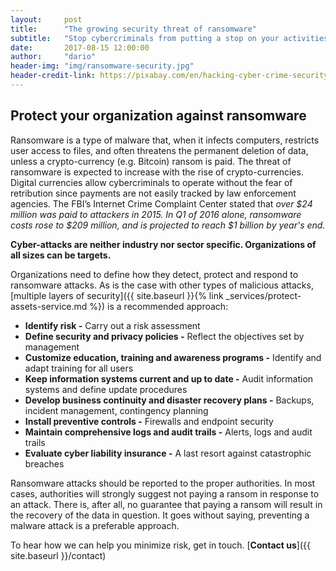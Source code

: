 ```yaml
---
layout:     post
title:      "The growing security threat of ransomware"
subtitle:   "Stop cybercriminals from putting a stop on your activities."
date:       2017-08-15 12:00:00
author:     "dario"
header-img: "img/ransomware-security.jpg"
header-credit-link: https://pixabay.com/en/hacking-cyber-crime-security-hacker-2077124/
---
```


## Protect your organization against ransomware
Ransomware is a type of malware that, when it infects computers, restricts user access to files, and often threatens the permanent deletion of data, unless a crypto-currency (e.g. Bitcoin) ransom is paid. The threat of ransomware is expected to increase with the rise of crypto-currencies. Digital currencies allow cybercriminals to operate without the fear of retribution since payments are not easily tracked by law enforcement agencies. The FBI’s Internet Crime Complaint Center stated that _over $24 million was paid to attackers in 2015. In Q1 of 2016 alone, ransomware costs rose to $209 million, and is projected to reach $1 billion by year's end._

**Cyber-attacks are neither industry nor sector specific. Organizations of all sizes can be targets.**

Organizations need to define how they detect, protect and respond to ransomware attacks. As is the case with other types of malicious attacks, [multiple layers of security]({{ site.baseurl }}{% link _services/protect-assets-service.md %}) is a recommended approach:

* **Identify risk -** Carry out a risk assessment
* **Define security and privacy policies -** Reflect the objectives set by management
* **Customize education, training and awareness programs -** Identify and adapt training for all users
* **Keep information systems current and up to date -** Audit information systems and define update procedures
* **Develop business continuity and disaster recovery plans -** Backups, incident management, contingency planning
* **Install preventive controls -** Firewalls and endpoint security
* **Maintain comprehensive logs and audit trails -** Alerts, logs and audit trails
* **Evaluate cyber liability insurance -** A last resort against catastrophic breaches

Ransomware attacks should be reported to the proper authorities. In most cases, authorities will strongly suggest not paying a ransom in response to an attack. There is, after all, no guarantee that paying a ransom will result in the recovery of the data in question. It goes without saying, preventing a malware attack is a preferable approach.

To hear how we can help you minimize risk, get in touch. [**Contact us**]({{ site.baseurl }}/contact)
